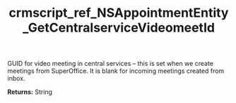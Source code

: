 ﻿---
title: crmscript_ref_NSAppointmentEntity_GetCentralserviceVideomeetId
description: String NSAppointmentEntity.GetCentralserviceVideomeetId()
intellisense: NSAppointmentEntity.GetCentralserviceVideomeetId
keywords: NSAppointmentEntity, GetCentralserviceVideomeetId
so.topic: reference
---

GUID for video meeting in central services – this is set when we create meetings from SuperOffice. It is blank for incoming meetings created from inbox.

**Returns:** String


